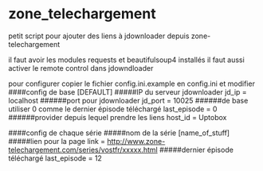 zone_telechargement
===================

petit script pour ajouter des liens à jdownloader depuis zone-telechargement

il faut avoir les modules requests et beautifulsoup4 installés
il faut aussi activer le remote control dans jdowndloader

pour configurer copier le fichier config.ini.example en config.ini et modifier
####config de base
[DEFAULT]
#####IP du serveur jdownloader
jd_ip = localhost
######port pour jdownloader
jd_port = 10025
######de base utiliser 0 comme le dernier épisode téléchargé
last_episode = 0
######provider depuis lequel prendre les liens
host_id = Uptobox

####config de chaque série
#####nom de la série
[name_of_stuff]
#####lien pour la page
link = http://www.zone-telechargement.com/series/vostfr/xxxxx.html
#####dernier épisode téléchargé
last_episode = 12

